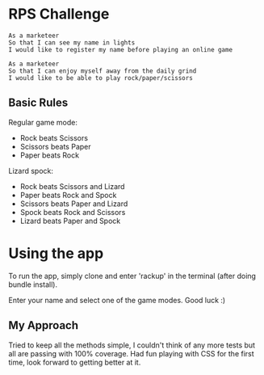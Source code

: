 # RPS Challenge

```
As a marketeer
So that I can see my name in lights
I would like to register my name before playing an online game

As a marketeer
So that I can enjoy myself away from the daily grind
I would like to be able to play rock/paper/scissors
```

## Basic Rules

Regular game mode:
- Rock beats Scissors
- Scissors beats Paper
- Paper beats Rock

Lizard spock:
- Rock beats Scissors and Lizard
- Paper beats Rock and Spock
- Scissors beats Paper and Lizard
- Spock beats Rock and Scissors
- Lizard beats Paper and Spock

# Using the app
To run the app, simply clone and enter 'rackup' in the terminal (after doing bundle install).

Enter your name and select one of the game modes. Good luck :)

## My Approach
Tried to keep all the methods simple, I couldn't think of any more tests but all are passing with 100% coverage. Had fun playing with CSS for the first time, look forward to getting better at it.
